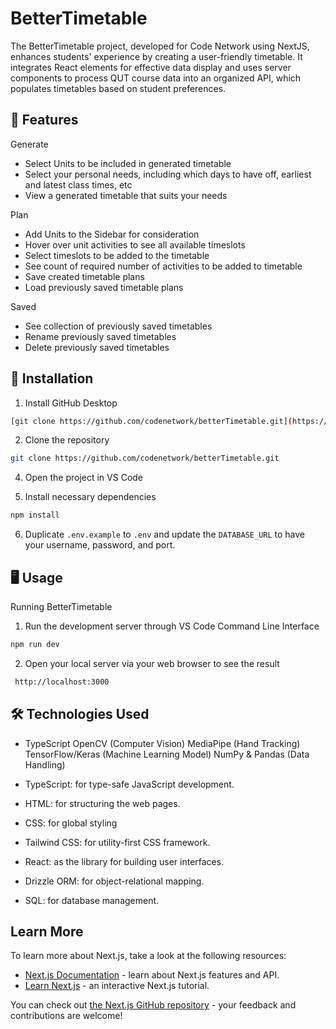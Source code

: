 
# BetterTimetable

The BetterTimetable project, developed for Code Network using NextJS, enhances students' experience by creating a user-friendly timetable. It integrates React elements for effective data display and uses server components to process QUT course data into an organized API, which populates timetables based on student preferences.


## 📌 Features
Generate
- Select Units to be included in generated timetable
- Select your personal needs, including which days to have off, earliest and latest class times, etc
- View a generated timetable that suits your needs
  
Plan
- Add Units to the Sidebar for consideration
- Hover over unit activities to see all available timeslots
- Select timeslots to be added to the timetable
- See count of required number of activities to be added to timetable
- Save created timetable plans
- Load previously saved timetable plans
  
Saved
- See collection of previously saved timetables
- Rename previously saved timetables
- Delete previously saved timetables
  

## 🚀 Installation
1. Install GitHub Desktop
```bash
[git clone https://github.com/codenetwork/betterTimetable.git](https://github.com/apps/desktop)
```

2. Clone the repository
```bash
git clone https://github.com/codenetwork/betterTimetable.git
```

4. Open the project in VS Code

5. Install necessary dependencies
```bash
npm install
```

6. Duplicate `.env.example` to `.env` and update the `DATABASE_URL` to have your username, password, and port.


## 🖥️ Usage
Running BetterTimetable
1. Run the development server through VS Code Command Line Interface
```bash
npm run dev
```

2. Open your local server via your web browser to see the result
```bash
 http://localhost:3000
```


## 🛠️ Technologies Used
- TypeScript
OpenCV (Computer Vision)
MediaPipe (Hand Tracking)
TensorFlow/Keras (Machine Learning Model)
NumPy & Pandas (Data Handling)

- TypeScript: for type-safe JavaScript development.
- HTML: for structuring the web pages.
- CSS: for global styling
- Tailwind CSS: for utility-first CSS framework.
- React: as the library for building user interfaces.
- Drizzle ORM: for object-relational mapping.
- SQL: for database management.



## Learn More

To learn more about Next.js, take a look at the following resources:

- [Next.js Documentation](https://nextjs.org/docs) - learn about Next.js features and API.
- [Learn Next.js](https://nextjs.org/learn) - an interactive Next.js tutorial.

You can check out [the Next.js GitHub repository](https://github.com/vercel/next.js/) - your feedback and contributions are welcome!


